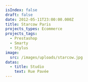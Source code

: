 ```yaml
---
isIndex: false
draft: false
date: 2012-05-11T23:00:00.000Z
title: Starcow Paris
projects_types: Ecommerce
projects_tags:
  - Prestashop
  - Smarty
  - Stylus
image:
  src: /images/uploads/starcow.jpg
datas:
  - title: Studio
    text: Rue Pavée
---
```

